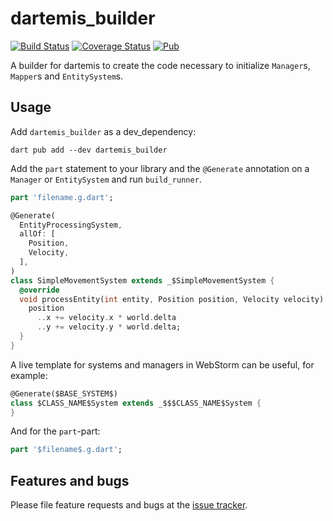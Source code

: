 # dartemis_builder
[![Build Status](https://github.com/denniskaselow/dartemis_builder/actions/workflows/dart.yml/badge.svg)](https://github.com/denniskaselow/dartemis_builder/actions/workflows/dart.yml)
[![Coverage Status](https://coveralls.io/repos/github/denniskaselow/dartemis_builder/badge.svg?branch=master)](https://coveralls.io/github/denniskaselow/dartemis_builder?branch=master)
[![Pub](https://img.shields.io/pub/v/dartemis_builder.svg)](https://pub.dartlang.org/packages/dartemis_builder)

A builder for dartemis to create the code necessary to initialize `Manager`s, `Mapper`s and `EntitySystem`s.

## Usage

Add `dartemis_builder` as a dev_dependency:

`dart pub add --dev dartemis_builder`

Add the `part` statement to your library and the `@Generate` annotation on a `Manager` or `EntitySystem` and run `build_runner`.

```dart
part 'filename.g.dart';

@Generate(
  EntityProcessingSystem,
  allOf: [
    Position,
    Velocity,
  ],
)
class SimpleMovementSystem extends _$SimpleMovementSystem {
  @override
  void processEntity(int entity, Position position, Velocity velocity) {    
    position
      ..x += velocity.x * world.delta
      ..y += velocity.y * world.delta;
  }
}
```

A live template for systems and managers in WebStorm can be useful, for example:

```dart
@Generate($BASE_SYSTEM$)
class $CLASS_NAME$System extends _$$$CLASS_NAME$System {
}
```

And for the `part`-part:

```dart
part '$filename$.g.dart';
```  

## Features and bugs

Please file feature requests and bugs at the [issue tracker][tracker].

[tracker]: https://github.com/denniskaselow/dartemis_builder/issues
